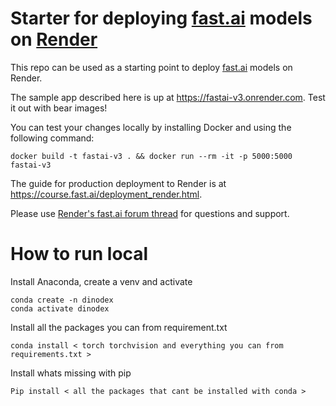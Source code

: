 # Starter for deploying [fast.ai](https://www.fast.ai) models on [Render](https://render.com)

This repo can be used as a starting point to deploy [fast.ai](https://github.com/fastai/fastai) models on Render.

The sample app described here is up at https://fastai-v3.onrender.com. Test it out with bear images!

You can test your changes locally by installing Docker and using the following command:

```
docker build -t fastai-v3 . && docker run --rm -it -p 5000:5000 fastai-v3
```

The guide for production deployment to Render is at https://course.fast.ai/deployment_render.html.

Please use [Render's fast.ai forum thread](https://forums.fast.ai/t/deployment-platform-render/33953) for questions and support.

# How to run local

Install Anaconda, create a venv and activate
```
conda create -n dinodex
conda activate dinodex
```
Install all the packages you can from requirement.txt
```
conda install < torch torchvision and everything you can from requirements.txt >
```
Install whats missing with pip
```
Pip install < all the packages that cant be installed with conda >
```